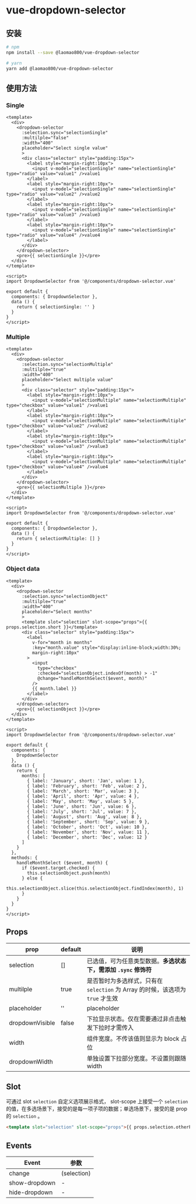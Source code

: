# vue-dropdown-selector

## 安装

```bash
# npm
npm install --save @laomao800/vue-dropdown-selector

# yarn
yarn add @laomao800/vue-dropdown-selector
```

## 使用方法

### Single

```vue
<template>
  <div>
    <dropdown-selector
      :selection.sync="selectionSingle"
      :multilple="false"
      :width="400"
      placeholder="Select single value"
      >
      <div class="selector" style="padding:15px">
        <label style="margin-right:10px">
          <input v-model="selectionSingle" name="selectionSingle" type="radio" value="value1" />value1
        </label>
        <label style="margin-right:10px">
          <input v-model="selectionSingle" name="selectionSingle" type="radio" value="value2" />value2
        </label>
        <label style="margin-right:10px">
          <input v-model="selectionSingle" name="selectionSingle" type="radio" value="value3" />value3
        </label>
        <label style="margin-right:10px">
          <input v-model="selectionSingle" name="selectionSingle" type="radio" value="value4" />value4
        </label>
      </div>
    </dropdown-selector>
    <pre>{{ selectionSingle }}</pre>
  </div>
</template>

<script>
import DropdownSelector from '@/components/dropdown-selector.vue'

export default {
  components: { DropdownSelector },
  data () {
    return { selectionSingle: '' }
  }
}
</script>
```

### Multiple

```vue
<template>
  <div>
    <dropdown-selector
      :selection.sync="selectionMultiple"
      :multilple="true"
      :width="400"
      placeholder="Select multiple value"
      >
      <div class="selector" style="padding:15px">
        <label style="margin-right:10px">
          <input v-model="selectionMultiple" name="selectionMultiple" type="checkbox" value="value1" />value1
        </label>
        <label style="margin-right:10px">
          <input v-model="selectionMultiple" name="selectionMultiple" type="checkbox" value="value2" />value2
        </label>
        <label style="margin-right:10px">
          <input v-model="selectionMultiple" name="selectionMultiple" type="checkbox" value="value3" />value3
        </label>
        <label style="margin-right:10px">
          <input v-model="selectionMultiple" name="selectionMultiple" type="checkbox" value="value4" />value4
        </label>
      </div>
    </dropdown-selector>
    <pre>{{ selectionMultiple }}</pre>
  </div>
</template>

<script>
import DropdownSelector from '@/components/dropdown-selector.vue'

export default {
  components: { DropdownSelector },
  data () {
    return { selectionMultiple: [] }
  }
}
</script>
```

### Object data

```vue
<template>
  <div>
    <dropdown-selector
      :selection.sync="selectionObject"
      :multilple="true"
      :width="400"
      placeholder="Select months"
      >
      <template slot="selection" slot-scope="props">{{ props.selection.short }}</template>
      <div class="selector" style="padding:15px">
        <label
          v-for="month in months"
          :key="month.value" style="display:inline-block;width:30%;
          margin-right:10px"
        >
          <input
            type="checkbox"
            :checked="selectionObject.indexOf(month) > -1"
            @change="handleMonthSelect($event, month)"
          />
          {{ month.label }}
        </label>
      </div>
    </dropdown-selector>
    <pre>{{ selectionObject }}</pre>
  </div>
</template>

<script>
import DropdownSelector from '@/components/dropdown-selector.vue'

export default {
  components: {
    DropdownSelector
  },
  data () {
    return {
      months: [
        { label: 'January', short: 'Jan', value: 1 },
        { label: 'February', short: 'Feb', value: 2 },
        { label: 'March', short: 'Mar', value: 3 },
        { label: 'April', short: 'Apr', value: 4 },
        { label: 'May', short: 'May', value: 5 },
        { label: 'June', short: 'Jun', value: 6 },
        { label: 'July', short: 'Jul', value: 7 },
        { label: 'August', short: 'Aug', value: 8 },
        { label: 'September', short: 'Sep', value: 9 },
        { label: 'October', short: 'Oct', value: 10 },
        { label: 'November', short: 'Nov', value: 11 },
        { label: 'December', short: 'Dec', value: 12 }
      ]
    }
  },
  methods: {
    handleMonthSelect ($event, month) {
      if ($event.target.checked) {
        this.selectionObject.push(month)
      } else {
        this.selectionObject.slice(this.selectionObject.findIndex(month), 1)
      }
    }
  }
}
</script>
```

## Props

| prop            | default | 说明
| --------------- | ------- | ----
| selection       | []      | 已选值，可为任意类型数据。__多选状态下，需添加 `.sync` 修饰符__
| multilple       | true    | 是否暂时为多选样式，只有在 `selection` 为 Array 的时候，该选项为 `true` 才生效
| placeholder     | ''      | placeholder
| dropdownVisible | false   | 下拉显示状态。仅在需要通过非点击触发下拉时才需传入
| width           |         | 组件宽度。不传该值则显示为 block 占位
| dropdownWidth   |         | 单独设置下拉部分宽度。不设置则跟随 width

## Slot

可通过 slot `selection` 自定义选项展示格式， slot-scope 上接受一个 `selection` 的值，在多选场景下，接受的是每一项子项的数据；单选场景下，接受的是 prop 的 `selection` 。

```html
<template slot="selection" slot-scope="props">{{ props.selection.otherPropertyName }}</template>
```

## Events

| Event         | 参数
| ------------- | ----
| change        | (selection)
| show-dropdown | -
| hide-dropdown | -
